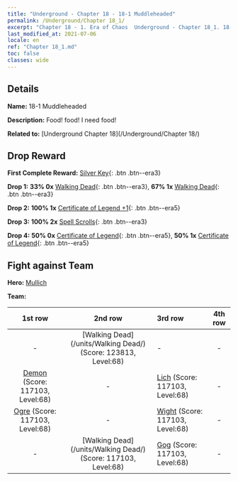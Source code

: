 ```yaml
---
title: "Underground - Chapter 18 - 18-1 Muddleheaded"
permalink: /Underground/Chapter 18_1/
excerpt: "Chapter 18 - 1. Era of Chaos  Underground - Chapter 18_1. 18-1 Muddleheaded"
last_modified_at: 2021-07-06
locale: en
ref: "Chapter 18_1.md"
toc: false
classes: wide
---
```


## Details

 **Name:** 18-1 Muddleheaded

 **Description:** Food! food! I need food!

 **Related to:** [Underground Chapter 18](/Underground/Chapter 18/)

## Drop Reward

 **First Complete Reward:** [Silver Key](/Items/con_693/){: .btn .btn--era3}

 **Drop 1:** **33% 0x** [Walking Dead](/Items/unt_209/){: .btn .btn--era3}, **67% 1x** [Walking Dead](/Items/unt_209/){: .btn .btn--era3}

 **Drop 2:** **100% 1x** [Certificate of Legend +1](/Items/mat_74/){: .btn .btn--era5}

 **Drop 3:** **100% 2x** [Spell Scrolls](/Items/con_694/){: .btn .btn--era3}

 **Drop 4:** **50% 0x** [Certificate of Legend](/Items/mat_67/){: .btn .btn--era5}, **50% 1x** [Certificate of Legend](/Items/mat_67/){: .btn .btn--era5}


## Fight against Team
 **Hero:** [Mullich](/heroes/Mullich/)

 **Team:**


  | 1st row | 2nd row | 3rd row | 4th row |
  |:----:|:----:|:----|:----:|
  | - | [Walking Dead](/units/Walking Dead/) (Score: 123813, Level:68)  | - | - |
  | [Demon](/units/Demon/) (Score: 117103, Level:68)  | - | [Lich](/units/Lich/) (Score: 117103, Level:68)  | - |
  | [Ogre](/units/Ogre/) (Score: 117103, Level:68)  | - | [Wight](/units/Wight/) (Score: 117103, Level:68)  | - |
  | - | [Walking Dead](/units/Walking Dead/) (Score: 117103, Level:68)  | [Gog](/units/Gog/) (Score: 117103, Level:68)  | - |


